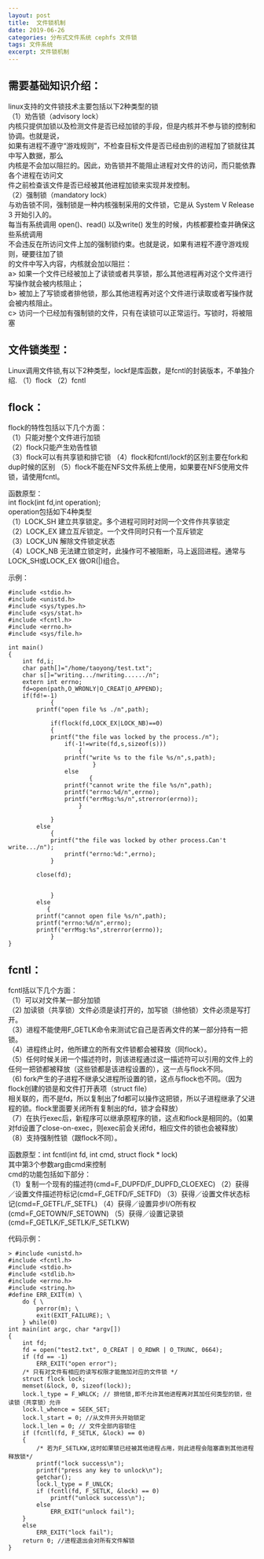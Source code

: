```yaml
---
layout: post
title:  文件锁机制
date: 2019-06-26
categories: 分布式文件系统 cephfs 文件锁
tags: 文件系统
excerpt: 文件锁机制
---
```


需要基础知识介绍：   
---
linux支持的文件锁技术主要包括以下2种类型的锁    
（1）劝告锁（advisory lock）    
     内核只提供加锁以及检测文件是否已经加锁的手段，但是内核并不参与锁的控制和协调。也就是说，   
     如果有进程不遵守“游戏规则”，不检查目标文件是否已经由别的进程加了锁就往其中写入数据，那么   
     内核是不会加以阻拦的。因此，劝告锁并不能阻止进程对文件的访问，而只能依靠各个进程在访问文   
     件之前检查该文件是否已经被其他进程加锁来实现并发控制。   
（2）强制锁（mandatory lock）    
     与劝告锁不同，强制锁是一种内核强制采用的文件锁，它是从 System V Release 3 开始引入的。   
     每当有系统调用 open()、read() 以及write() 发生的时候，内核都要检查并确保这些系统调用   
     不会违反在所访问文件上加的强制锁约束。也就是说，如果有进程不遵守游戏规则，硬要往加了锁   
     的文件中写入内容，内核就会加以阻拦：   
     a> 如果一个文件已经被加上了读锁或者共享锁，那么其他进程再对这个文件进行写操作就会被内核阻止；    
     b> 被加上了写锁或者排他锁，那么其他进程再对这个文件进行读取或者写操作就会被内核阻止。    
     c> 访问一个已经加有强制锁的文件，只有在读锁可以正常运行。写锁时，将被阻塞

文件锁类型：
---
Linux调用文件锁,有以下2种类型，lockf是库函数，是fcntl的封装版本，不单独介绍.
（1）flock
（2）fcntl


flock：
---
flock的特性包括以下几个方面：  
（1）只能对整个文件进行加锁   
（2）flock只能产生劝告性锁   
（3）flock可以有共享锁和排它锁
（4）flock和fcntl/lockf的区别主要在fork和dup时候的区别
（5）flock不能在NFS文件系统上使用，如果要在NFS使用文件锁，请使用fcntl。

函数原型：  
int flock(int fd,int operation);   
operation包括如下4种类型    
（1）LOCK_SH 建立共享锁定。多个进程可同时对同一个文件作共享锁定    
（2）LOCK_EX 建立互斥锁定。一个文件同时只有一个互斥锁定   
（3）LOCK_UN 解除文件锁定状态  
（4）LOCK_NB 无法建立锁定时，此操作可不被阻断，马上返回进程。通常与LOCK_SH或LOCK_EX 做OR(|)组合。

示例：  
```
#include <stdio.h>
#include <unistd.h>
#include <sys/types.h>
#include <sys/stat.h>
#include <fcntl.h>
#include <errno.h>
#include <sys/file.h>

int main()
{
    int fd,i;
    char path[]="/home/taoyong/test.txt";
    char s[]="writing.../nwriting....../n";
    extern int errno;
    fd=open(path,O_WRONLY|O_CREAT|O_APPEND);
    if(fd!=-1)
            {
        printf("open file %s ./n",path);

            if(flock(fd,LOCK_EX|LOCK_NB)==0)
            {
            printf("the file was locked by the process./n");    
                if(-1!=write(fd,s,sizeof(s)))
                    {
                printf("write %s to the file %s/n",s,path);
                        }
                else
                       {
                printf("cannot write the file %s/n",path);
                printf("errno:%d/n",errno);
                printf("errMsg:%s/n",strerror(errno));
                    }        
                
            }
        else
            {
            printf("the file was locked by other process.Can't write.../n");
                printf("errno:%d:",errno);
            }
        
        close(fd);


            }
        else
           {
        printf("cannot open file %s/n",path);
        printf("errno:%d/n",errno);
        printf("errMsg:%s",strerror(errno));
            }
}
```

fcntl：
---
fcntl括以下几个方面：   
（1）可以对文件某一部分加锁      
（2) 加读锁（共享锁）文件必须是读打开的，加写锁（排他锁）文件必须是写打开。        
（3）进程不能使用F_GETLK命令来测试它自己是否再文件的某一部分持有一把锁。     
（4）进程终止时，他所建立的所有文件锁都会被释放（同flock）。       
（5）任何时候关闭一个描述符时，则该进程通过这一描述符可以引用的文件上的任何一把锁都被释放（这些锁都是该进程设置的），这一点与flock不同。   
（6) fork产生的子进程不继承父进程所设置的锁，这点与flock也不同。（因为flock创建的锁是和文件打开表项（struct file）   
     相关联的，而不是fd，所以复制出了fd都可以操作这把锁，所以子进程继承了父进程的锁。flock里面要关闭所有复制出的fd，锁才会释放）   
（7）在执行exec后，新程序可以继承原程序的锁，这点和flock是相同的。（如果对fd设置了close-on-exec，则exec前会关闭fd，相应文件的锁也会被释放）    
（8）支持强制性锁（跟flock不同）。   

函数原型：int fcntl(int fd, int cmd, struct flock * lock)   
其中第3个参数arg由cmd来控制  
cmd的功能包括如下部分：    
（1）复制一个现有的描述符(cmd=F_DUPFD/F_DUPFD_CLOEXEC)
（2）获得／设置文件描述符标记(cmd=F_GETFD/F_SETFD)
（3）获得／设置文件状态标记(cmd=F_GETFL/F_SETFL)
（4）获得／设置异步I/O所有权(cmd=F_GETOWN/F_SETOWN)
（5）获得／设置记录锁(cmd=F_GETLK/F_SETLK/F_SETLKW)

代码示例：
```
> #include <unistd.h>   
#include <fcntl.h>   
#include <stdio.h>   
#include <stdlib.h>   
#include <errno.h>    
#include <string.h>   
#define ERR_EXIT(m) \    
    do { \   
        perror(m); \   
        exit(EXIT_FAILURE); \    
    } while(0)    
int main(int argc, char *argv[])   
{   
    int fd;    
    fd = open("test2.txt", O_CREAT | O_RDWR | O_TRUNC, 0664);    
    if (fd == -1)    
        ERR_EXIT("open error");     
    /* 只有对文件有相应的读写权限才能施加对应的文件锁 */    
    struct flock lock;    
    memset(&lock, 0, sizeof(lock));    
    lock.l_type = F_WRLCK; // 排他锁,即不允许其他进程再对其加任何类型的锁，但读锁（共享锁）允许    
    lock.l_whence = SEEK_SET;    
    lock.l_start = 0; //从文件开头开始锁定    
    lock.l_len = 0; // 文件全部内容锁住    
    if (fcntl(fd, F_SETLK, &lock) == 0)    
    {   
        /* 若为F_SETLKW,这时如果锁已经被其他进程占用，则此进程会阻塞直到其他进程释放锁*/   
        printf("lock success\n");   
        printf("press any key to unlock\n");   
        getchar();   
        lock.l_type = F_UNLCK;   
        if (fcntl(fd, F_SETLK, &lock) == 0)    
            printf("unlock success\n");   
        else   
            ERR_EXIT("unlock fail");   
    }   
    else   
        ERR_EXIT("lock fail");   
    return 0; //进程退出会对所有文件解锁    
}  
```
